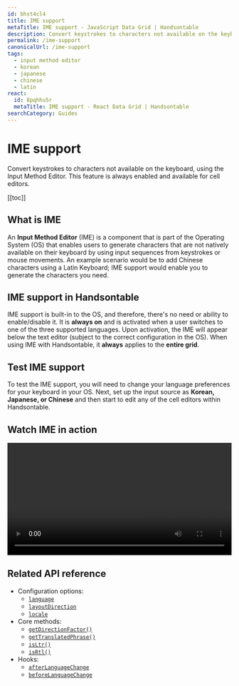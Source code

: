 ```yaml
---
id: bhst4cl4
title: IME support
metaTitle: IME support - JavaScript Data Grid | Handsontable
description: Convert keystrokes to characters not available on the keyboard, using the Input Method Editor. This feature is always enabled and available for cell editors.
permalink: /ime-support
canonicalUrl: /ime-support
tags:
  - input method editor
  - korean
  - japanese
  - chinese
  - latin
react:
  id: 8pqhhu5r
  metaTitle: IME support - React Data Grid | Handsontable
searchCategory: Guides
---
```


# IME support

Convert keystrokes to characters not available on the keyboard, using the Input Method Editor. This feature is always enabled and available for cell editors.

[[toc]]

## What is IME

An **Input Method Editor** (IME) is a component that is part of the Operating System (OS) that enables users to generate characters that are not natively available on their keyboard by using input sequences from keystrokes or mouse movements. An example scenario would be to add Chinese characters using a Latin Keyboard; IME support would enable you to generate the characters you need.

## IME support in Handsontable

IME support is built-in to the OS, and therefore, there's no need or ability to enable/disable it. It is **always on** and is activated when a user switches to one of the three supported languages. Upon activation, the IME will appear below the text editor (subject to the correct configuration in the OS). When using IME with Handsontable, it **always** applies to the **entire grid**.

## Test IME support

To test the IME support, you will need to change your language preferences for your keyboard in your OS. Next, set up the input source as **Korean, Japanese, or Chinese** and then start to edit any of the cell editors within Handsontable.

## Watch IME in action

<video controls loop v-bind:src="'/docs/'+ $page.currentVersion + '/img/pages/ime-support/ime-support-in-handsontable.mp4'" width="100%"></video>

## Related API reference

- Configuration options:
  - [`language`](@/api/options.md#language)
  - [`layoutDirection`](@/api/options.md#layoutdirection)
  - [`locale`](@/api/options.md#locale)
- Core methods:
  - [`getDirectionFactor()`](@/api/core.md#getdirectionfactor)
  - [`getTranslatedPhrase()`](@/api/core.md#gettranslatedphrase)
  - [`isLtr()`](@/api/core.md#isltr)
  - [`isRtl()`](@/api/core.md#isrtl)
- Hooks:
  - [`afterLanguageChange`](@/api/hooks.md#afterlanguagechange)
  - [`beforeLanguageChange`](@/api/hooks.md#beforelanguagechange)
